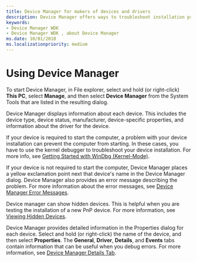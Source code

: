 ```yaml
---
title: Device Manager for makers of devices and drivers
description: Device Manager offers ways to troubleshoot installation problems with your drivers and devices.
keywords:
- Device Manager WDK
- Device Manager WDK , about Device Manager
ms.date: 10/01/2018
ms.localizationpriority: medium
---
```


# Using Device Manager

To start Device Manager, in File explorer, select and hold (or right-click) **This PC**, select **Manage**, and then select **Device Manager** from the System Tools that are listed in the resulting dialog.

Device Manager displays information about each device. This includes the device type, device status, manufacturer, device-specific properties, and information about the driver for the device.

If your device is required to start the computer, a problem with your device installation can prevent the computer from starting. In these cases, you have to use the kernel debugger to troubleshoot your device installation. For more info, see [Getting Started with WinDbg (Kernel-Mode)](../debugger/getting-started-with-windbg--kernel-mode-.md).

If your device is not required to start the computer, Device Manager places a yellow exclamation point next that device's name in the Device Manager dialog. Device Manager also provides an error message describing the problem. For more information about the error messages, see [Device Manager Error Messages](device-manager-error-messages.md).

Device manager can show hidden devices. This is helpful when you are testing the installation of a new PnP device. For more information, see [Viewing Hidden Devices](viewing-hidden-devices.md).

Device Manager provides detailed information in the Properties dialog for each device. Select and hold (or right-click) the name of the device, and then select **Properties**. The **General**, **Driver**, **Details**, and **Events** tabs contain information that can be useful when you debug errors. For more information, see [Device Manager Details Tab](device-manager-details-tab.md).
